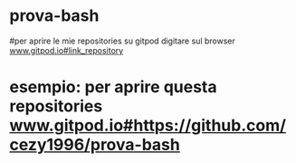 # prova-bash
#per aprire le mie repositories su gitpod digitare sul browser www.gitpod.io#link_repository
# esempio: per aprire questa repositories www.gitpod.io#https://github.com/cezy1996/prova-bash
